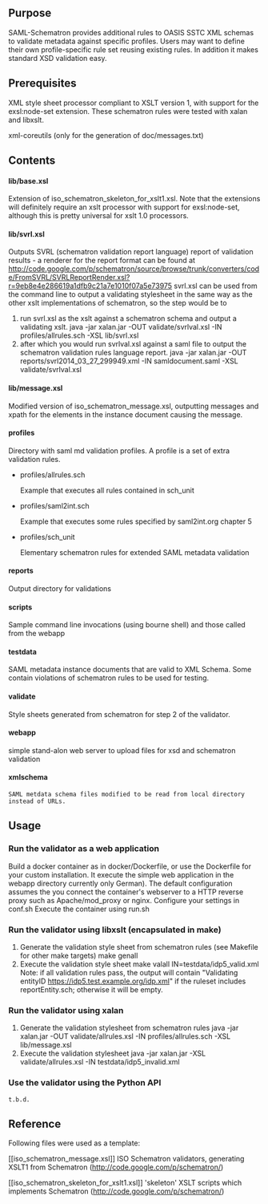 ## Purpose

SAML-Schematron provides additional rules to OASIS SSTC XML schemas to validate metadata against specific 
profiles. Users may want to define their own profile-specific rule set reusing existing rules.
In addition it makes standard XSD validation easy.

## Prerequisites

XML style sheet processor compliant to XSLT version 1, with support for the exsl:node-set extension.
These schematron rules were tested with xalan and libxslt.

xml-coreutils (only for the generation of doc/messages.txt)

## Contents

#### lib/base.xsl

Extension of iso_schematron_skeleton_for_xslt1.xsl. Note that the extensions will definitely require 
an xslt processor with support for exsl:node-set, although this is pretty universal for xslt 1.0 processors. 

#### lib/svrl.xsl

Outputs SVRL (schematron validation report language) report of validation results - a renderer for 
the report format can be found at http://code.google.com/p/schematron/source/browse/trunk/converters/code/FromSVRL/SVRLReportRender.xsl?r=9eb8e4e286619a1dfb9c21a7e1010f07a5e73975 
svrl.xsl can be used from the command line to output a validating stylesheet in the same way as 
the other xslt implementations of schematron, so the step would be to
1. run svrl.xsl as the xslt against a schematron schema and output a validating xslt. 
   java -jar xalan.jar -OUT validate/svrlval.xsl -IN profiles/allrules.sch -XSL lib/svrl.xsl
2. after which you would run svrlval.xsl against a saml file to output the schematron validation rules language report. 
   java -jar xalan.jar -OUT reports/svrl2014_03_27_299949.xml -IN samldocument.saml -XSL validate/svrlval.xsl 

#### lib/message.xsl
     
Modified version of iso_schematron_message.xsl, outputting messages and xpath for the elements in the 
instance document causing the message.
    
#### profiles
Directory with saml md validation profiles. A profile is a set of extra validation rules.

* profiles/allrules.sch

  Example that executes all rules contained in sch_unit

* profiles/saml2int.sch
  
  Example that executes some rules specified by saml2int.org chapter 5

* profiles/sch_unit
  
  Elementary schematron rules for extended SAML metadata validation
    
#### reports

Output directory for validations
    
#### scripts

Sample command line invocations (using bourne shell) and those called from the webapp
    
#### testdata

SAML metadata instance documents that are valid to XML Schema. Some contain violations of 
schematron rules to be used for testing.
    
#### validate

Style sheets generated from schematron for step 2 of the validator.

#### webapp

simple stand-alon web server to upload files for xsd and schematron validation
    
#### xmlschema
    SAML metdata schema files modified to be read from local directory instead of URLs.

## Usage

### Run the validator as a web application

Build a docker container as in docker/Dockerfile, or use the Dockerfile for your custom 
installation. It execute the simple web application in the webapp directory currently only German).
The default configuration assumes the you connect the container's webserver to a HTTP reverse 
proxy such as Apache/mod_proxy or nginx.
Configure your settings in conf.sh
Execute the container using run.sh
      
### Run the validator using libxslt (encapsulated in make)

1. Generate the validation style sheet from schematron rules (see Makefile for other make targets)
   make genall
2. Execute the validation style sheet 
   make valall IN=testdata/idp5_valid.xml
Note: if all validation rules pass, the output will contain "Validating entityID https://idp5.test.example.org/idp.xml"
if the ruleset includes reportEntity.sch; otherwise it will be empty.
      
### Run the validator using xalan

1. Generate the validation stylesheet from schematron rules 
   java -jar xalan.jar -OUT validate/allrules.xsl -IN profiles/allrules.sch -XSL lib/message.xsl
2. Execute the validation stylesheet
   java -jar xalan.jar -XSL validate/allrules.xsl -IN testdata/idp5_invalid.xml 

### Use the validator using the Python API

    t.b.d.

##  Reference

Following files were used as a template:

[[iso_schematron_message.xsl]]
    ISO Schematron validators, generating XSLT1 from Schematron (http://code.google.com/p/schematron/)

[[iso_schematron_skeleton_for_xslt1.xsl]]
    'skeleton' XSLT scripts which implements Schematron (http://code.google.com/p/schematron/)
